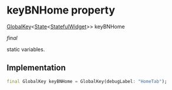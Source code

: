 


# keyBNHome property







[GlobalKey](https://api.flutter.dev/flutter/widgets/GlobalKey-class.html)&lt;[State](https://api.flutter.dev/flutter/widgets/State-class.html)&lt;[StatefulWidget](https://api.flutter.dev/flutter/widgets/StatefulWidget-class.html)>> keyBNHome
  
_<span class="feature">final</span>_



<p>static variables.</p>



## Implementation

```dart
final GlobalKey keyBNHome = GlobalKey(debugLabel: "HomeTab");
```







